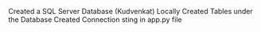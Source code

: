 Created a SQL Server Database (Kudvenkat) Locally
Created Tables under the Database
Created Connection sting in app.py file
